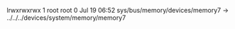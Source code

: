 lrwxrwxrwx 1 root root 0 Jul 19 06:52 sys/bus/memory/devices/memory7 -> ../../../devices/system/memory/memory7
